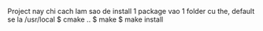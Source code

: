 Project nay chi cach lam sao de install 1 package vao 1 folder cu the, default se la /usr/local
$ cmake ..
$ make
$ make install
